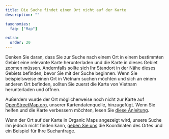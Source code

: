 ```yaml
---
title: Die Suche findet einen Ort nicht auf der Karte
description: ""

taxonomies:
  faq: ["Map"]

extra:
  order: 20
---
```


Denken Sie daran, dass Sie zur Suche nach einem Ort in einem bestimmten Gebiet eine relevante Karte herunterladen und die Karte in dieses Gebiet zoomen müssen. Andernfalls sollte sich Ihr Standort in der Nähe dieses Gebiets befinden, bevor Sie mit der Suche beginnen. Wenn Sie beispielsweise einen Ort in Vietnam suchen möchten und sich an einem anderen Ort befinden, sollten Sie zuerst die Karte von Vietnam herunterladen und öffnen.

Außerdem wurde der Ort möglicherweise noch nicht zur Karte auf [OpenStreetMap.org](https://www.openstreetmap.org/), unserer Kartendatenquelle, hinzugefügt. Wenn Sie helfen und die Karte verbessern möchten, lesen Sie [diese Anleitung](https://wiki.openstreetmap.org/wiki/Contribute_map_data).

Wenn der Ort auf der Karte in Organic Maps angezeigt wird, unsere Suche ihn jedoch nicht finden kann, [geben Sie uns](mailto:support@organicmaps.app) die Koordinaten des Ortes und ein Beispiel für Ihre Suchanfrage.
